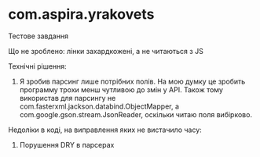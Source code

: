 # com.aspira.yrakovets

Тестове завдання

Що не зроблено: лінки захардкожені, а не читаються з JS

Технічні рішення:
1. Я зробив парсинг лише потрібних полів. На мою думку це зробить программу трохи менш чутливою до змін у API. Також тому використав для парсингу не com.fasterxml.jackson.databind.ObjectMapper, а  com.google.gson.stream.JsonReader, оскільки читаю поля вибірково.

Недоліки в коді, на виправлення яких не вистачило часу:
1. Порушення DRY в парсерах
